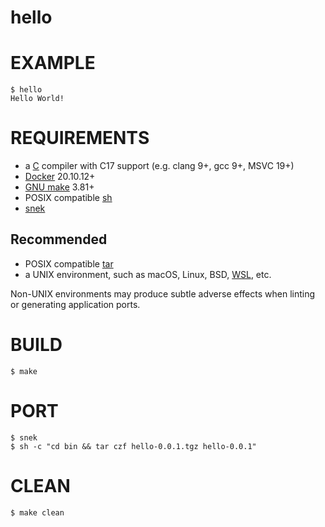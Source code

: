 # hello

# EXAMPLE

```console
$ hello
Hello World!
```

# REQUIREMENTS

* a [C](https://en.wikipedia.org/wiki/C_(programming_language)) compiler with C17 support (e.g. clang 9+, gcc 9+, MSVC 19+)
* [Docker](https://www.docker.com/) 20.10.12+
* [GNU make](https://www.gnu.org/software/make/) 3.81+
* POSIX compatible [sh](https://pubs.opengroup.org/onlinepubs/9699919799/utilities/sh.html)
* [snek](https://github.com/mcandre/snek)

## Recommended

* POSIX compatible [tar](https://pubs.opengroup.org/onlinepubs/7908799/xcu/tar.html)
* a UNIX environment, such as macOS, Linux, BSD, [WSL](https://learn.microsoft.com/en-us/windows/wsl/), etc.

Non-UNIX environments may produce subtle adverse effects when linting or generating application ports.

# BUILD

```console
$ make
```

# PORT

```console
$ snek
$ sh -c "cd bin && tar czf hello-0.0.1.tgz hello-0.0.1"
```

# CLEAN

```console
$ make clean
```
